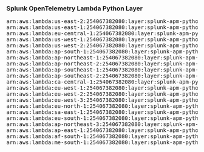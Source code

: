 <h3>Splunk OpenTelemetry Lambda Python Layer</h3>

<pre>
arn:aws:lambda:us-east-2:254067382080:layer:splunk-apm-python:1
arn:aws:lambda:us-east-1:254067382080:layer:splunk-apm-python:2
arn:aws:lambda:eu-central-1:254067382080:layer:splunk-apm-python:2
arn:aws:lambda:us-west-1:254067382080:layer:splunk-apm-python:2
arn:aws:lambda:us-west-2:254067382080:layer:splunk-apm-python:2
arn:aws:lambda:ap-south-1:254067382080:layer:splunk-apm-python:2
arn:aws:lambda:ap-northeast-1:254067382080:layer:splunk-apm-python:2
arn:aws:lambda:ap-northeast-2:254067382080:layer:splunk-apm-python:2
arn:aws:lambda:ap-southeast-1:254067382080:layer:splunk-apm-python:2
arn:aws:lambda:ap-southeast-2:254067382080:layer:splunk-apm-python:2
arn:aws:lambda:ca-central-1:254067382080:layer:splunk-apm-python:2
arn:aws:lambda:eu-west-1:254067382080:layer:splunk-apm-python:2
arn:aws:lambda:eu-west-2:254067382080:layer:splunk-apm-python:2
arn:aws:lambda:eu-west-3:254067382080:layer:splunk-apm-python:2
arn:aws:lambda:eu-north-1:254067382080:layer:splunk-apm-python:2
arn:aws:lambda:sa-east-1:254067382080:layer:splunk-apm-python:2
arn:aws:lambda:eu-south-1:254067382080:layer:splunk-apm-python:2
arn:aws:lambda:ap-northeast-3:254067382080:layer:splunk-apm-python:2
arn:aws:lambda:ap-east-1:254067382080:layer:splunk-apm-python:2
arn:aws:lambda:af-south-1:254067382080:layer:splunk-apm-python:2
arn:aws:lambda:me-south-1:254067382080:layer:splunk-apm-python:2
</pre>
